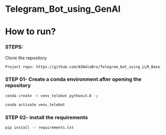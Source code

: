 # Telegram_Bot_using_GenAI



# How to run?
### STEPS:

Clone the repository

```bash
Project repo: https://github.com/AIWalaBro/Telegram_bot_using_LLM_Base_model.git
```
### STEP 01- Create a conda environment after opening the repository

```bash
conda create -n venv_telebot python=3.8 -y
```

```bash
conda activate venv_telebot
```


### STEP 02- install the requirements
```bash
pip install -r requirements.txt
```